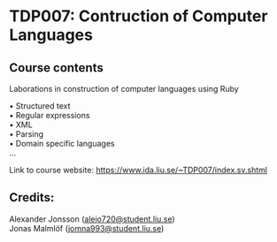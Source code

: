 

# TDP007: Contruction of Computer Languages


## Course contents

Laborations in construction of computer languages using Ruby

• Structured text<br />
• Regular expressions<br />
• XML<br />
• Parsing<br />
• Domain specific languages<br />
...

Link to course website: https://www.ida.liu.se/~TDP007/index.sv.shtml


## Credits:
Alexander Jonsson (alejo720@student.liu.se)<br />
Jonas Malmlöf (jomna993@student.liu.se)<br />
